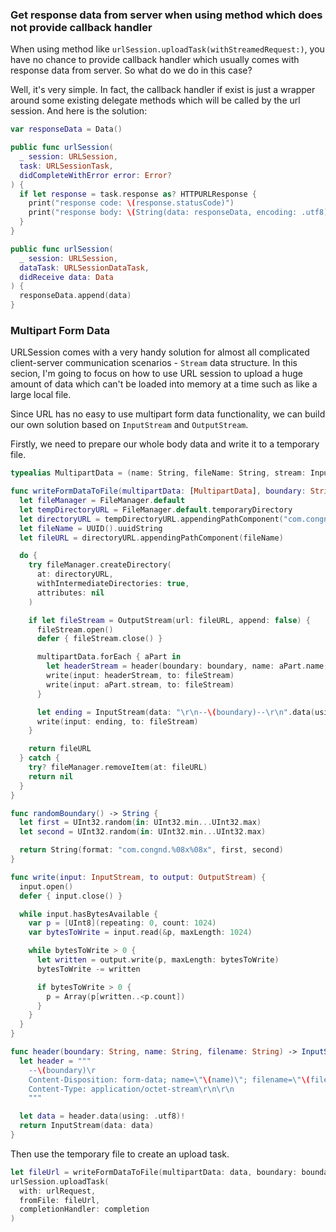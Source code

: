 ### Get response data from server when using method which does not provide callback handler

When using method like `urlSession.uploadTask(withStreamedRequest:)`, you have no chance to provide callback handler 
which usually comes with response data from server. So what do we do in this case?

Well, it's very simple. In fact, the callback handler if exist is just a wrapper around some existing delegate methods 
which will be called by the url session. And here is the solution:

```Swift
var responseData = Data()

public func urlSession(
  _ session: URLSession,
  task: URLSessionTask,
  didCompleteWithError error: Error?
) {
  if let response = task.response as? HTTPURLResponse {
    print("response code: \(response.statusCode)")
    print("response body: \(String(data: responseData, encoding: .utf8))")
  }
}

public func urlSession(
  _ session: URLSession,
  dataTask: URLSessionDataTask,
  didReceive data: Data
) {
  responseData.append(data)
}
```

### Multipart Form Data

URLSession comes with a very handy solution for almost all complicated client-server communication scenarios - `Stream` data structure.
In this secion, I'm going to focus on how to use URL session to upload a huge amount of data which can't be loaded into memory at a time 
such as like a large local file.

Since URL has no easy to use multipart form data functionality, we can build our own solution based on `InputStream` and `OutputStream`.

Firstly, we need to prepare our whole body data and write it to a temporary file.

```Swift
typealias MultipartData = (name: String, fileName: String, stream: InputStream)

func writeFormDataToFile(multipartData: [MultipartData], boundary: String) -> URL? {
  let fileManager = FileManager.default
  let tempDirectoryURL = FileManager.default.temporaryDirectory
  let directoryURL = tempDirectoryURL.appendingPathComponent("com.congnd/multipart.data")
  let fileName = UUID().uuidString
  let fileURL = directoryURL.appendingPathComponent(fileName)

  do {
    try fileManager.createDirectory(
      at: directoryURL,
      withIntermediateDirectories: true,
      attributes: nil
    )

    if let fileStream = OutputStream(url: fileURL, append: false) {
      fileStream.open()
      defer { fileStream.close() }

      multipartData.forEach { aPart in
        let headerStream = header(boundary: boundary, name: aPart.name, filename: aPart.fileName)
        write(input: headerStream, to: fileStream)
        write(input: aPart.stream, to: fileStream)
      }

      let ending = InputStream(data: "\r\n--\(boundary)--\r\n".data(using: .utf8)!)
      write(input: ending, to: fileStream)
    }

    return fileURL
  } catch {
    try? fileManager.removeItem(at: fileURL)
    return nil
  }
}

func randomBoundary() -> String {
  let first = UInt32.random(in: UInt32.min...UInt32.max)
  let second = UInt32.random(in: UInt32.min...UInt32.max)

  return String(format: "com.congnd.%08x%08x", first, second)
}

func write(input: InputStream, to output: OutputStream) {
  input.open()
  defer { input.close() }

  while input.hasBytesAvailable {
    var p = [UInt8](repeating: 0, count: 1024)
    var bytesToWrite = input.read(&p, maxLength: 1024)

    while bytesToWrite > 0 {
      let written = output.write(p, maxLength: bytesToWrite)
      bytesToWrite -= written

      if bytesToWrite > 0 {
        p = Array(p[written..<p.count])
      }
    }
  }
}

func header(boundary: String, name: String, filename: String) -> InputStream {
  let header = """
    --\(boundary)\r
    Content-Disposition: form-data; name=\"\(name)\"; filename=\"\(filename)\"\r
    Content-Type: application/octet-stream\r\n\r\n
    """

  let data = header.data(using: .utf8)!
  return InputStream(data: data)
}
```

Then use the temporary file to create an upload task.

```Swift
let fileUrl = writeFormDataToFile(multipartData: data, boundary: boundary)!
urlSession.uploadTask(
  with: urlRequest,
  fromFile: fileUrl,
  completionHandler: completion
)
```
